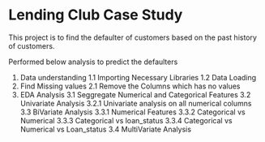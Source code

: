 # Lending Club Case Study

This project is to find the defaulter of customers based on the past history of customers.

Performed below analysis to predict the defaulters

1.  Data understanding
1.1 Importing Necessary Libraries
1.2 Data Loading
2. Find Missing values
2.1 Remove the Columns which has no values
3. EDA Analysis
3.1 Seggregate Numerical and Categorical Features
3.2 Univariate Analysis
3.2.1 Univariate analysis on all numerical columns
3.3 BiVariate Analysis
3.3.1 Numerical Features
3.3.2 Categorical vs Numerical
3.3.3 Categorical vs loan_status
3.3.4 Categorical vs Numerical vs Loan_status
3.4 MultiVariate Analysis
